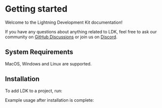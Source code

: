 # Getting started

Welcome to the Lightning Development Kit documentation!

If you have any questions about anything related to LDK, feel free to ask our community on [GitHub Discussions](https://github.com/orgs/lightningdevkit/discussions) or join us on [Discord](https://discord.gg/5AcknnMfBw). 

## System Requirements
MacOS, Windows and Linux are supported.
## Installation
To add LDK to a project, run:

<CodeSwitcher :languages="{rust:'Rust', java:'Java', kotlin:'Kotlin', javascript:'JavaScript'}">
  <template v-slot:rust>
 
  ```toml
    # Add the following dependencies to your cargo.toml and replace {VERSION} with the version number you want to use.

    [dependencies]
    lightning = { version = {VERSION}, features = ["max_level_trace"] }
    lightning-block-sync = { version = {VERSION}, features = [ "rpc-client" ] }
    lightning-invoice = { version = {VERSION} }
    lightning-net-tokio = { version = {VERSION} }
    lightning-persister = { version = {VERSION} }
    lightning-background-processor = { version = {VERSION} }
    lightning-rapid-gossip-sync = { version = {VERSION} }
  ```

  </template>
  <template v-slot:java>
 
  ```xml
  <!--
  For Maven, add the following dependency to your POM and replace {VERSION} with the 
  version number you want to use.
  -->

  <dependency>
   <groupId>org.lightningdevkit</groupId>
   <artifactId>ldk-java</artifactId>
  <version>{VERSION}</version>
  </dependency>
  ```

  ```kotlin
  /* 
  For Gradle, add the following dependency to your build.gradle and replace {VERSION} with
  the version number you want to use.
  */ 

  dependencies {
   // ...
    implementation 'org.lightningdevkit:ldk-java:{VERSION}'
   // ...
  }
  ```

  </template>
  <template v-slot:kotlin>

  ```kotlin
  /* To include the LDK Kotlin bindings in an Android project download the latest binary from https://github.com/lightningdevkit/ldk-garbagecollected/releases and place it in your libs directory.
  Then add to your build.gradle file:
  */

  dependencies {
      // ...
      implementation fileTree(include: ['*.aar'], dir: 'libs')
      // ...
  }
  ```

  </template>
  <template v-slot:javascript>

  ```javascript
    npm i lightningdevkit --save
  ```

  </template>
</CodeSwitcher>

Example usage after installation is complete:

<CodeSwitcher :languages="{rust:'Rust', java:'Java', kotlin:'Kotlin', javascript:'JavaScript'}">
  <template v-slot:rust>

  ```rust
  use lightning::chain::chaininterface::FeeEstimator;
  ```

  </template>
  <template v-slot:java>
  
  ```java
  import org.ldk.structs.FeeEstimator
  ```

  </template> 
  <template v-slot:kotlin>

  ```kotlin
  import org.ldk.structs.FeeEstimator
  ```

  </template>
  <template v-slot:javascript>

  ```javascript
  import { FeeEstimator } from "lightningdevkit";
  import * as fs from "fs";
  import { strict as assert } from "assert";
  
  const wasm_file = fs.readFileSync("node_modules/lightningdevkit/liblightningjs.wasm");
  await ldk.initializeWasmFromBinary(wasm_file);
  ```

  </template>
</CodeSwitcher>
